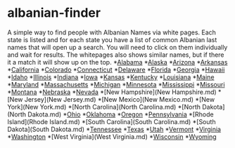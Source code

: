 
albanian-finder
===============

A simple way to find people with Albanian Names via white pages.
Each state is listed and for each state you have a list of common Albanian last names that will open up a search.
You will need to click on them individually and wait for results. The whitepages also shows similar names, but
if there it a match it will show up on the top. 
*[Alabama](Alabama.md)
*[Alaska](Alaska.md)
*[Arizona](Arizona.md)
*[Arkansas](Arkansas.md)
*[California](California.md)
*[Colorado](Colorado.md)
*[Connecticut](Connecticut.md)
*[Delaware](Delaware.md)
*[Florida](Florida.md)
*[Georgia](Georgia.md)
*[Hawaii](Hawaii.md)
*[Idaho](Idaho.md)
*[Illinois](Illinois.md)
*[Indiana](Indiana.md)
*[Iowa](Iowa.md)
*[Kansas](Kansas.md)
*[Kentucky](Kentucky.md)
*[Louisiana](Louisiana.md)
*[Maine](Maine.md)
*[Maryland](Maryland.md)
*[Massachusetts](Massachusetts.md)
*[Michigan](Michigan.md)
*[Minnesota](Minnesota.md)
*[Mississippi](Mississippi.md)
*[Missouri](Missouri.md)
*[Montana](Montana.md)
*[Nebraska](Nebraska.md)
*[Nevada](Nevada.md)
*[New Hampshire](New Hampshire.md)
*[New Jersey](New Jersey.md)
*[New Mexico](New Mexico.md)
*[New York](New York.md)
*[North Carolina](North Carolina.md)
*[North Dakota](North Dakota.md)
*[Ohio](Ohio.md)
*[Oklahoma](Oklahoma.md)
*[Oregon](Oregon.md)
*[Pennsylvania](Pennsylvania.md)
*[Rhode Island](Rhode Island.md)
*[South Carolina](South Carolina.md)
*[South Dakota](South Dakota.md)
*[Tennessee](Tennessee.md)
*[Texas](Texas.md)
*[Utah](Utah.md)
*[Vermont](Vermont.md)
*[Virginia](Virginia.md)
*[Washington](Washington.md)
*[West Virginia](West Virginia.md)
*[Wisconsin](Wisconsin.md)
*[Wyoming](Wyoming.md)
